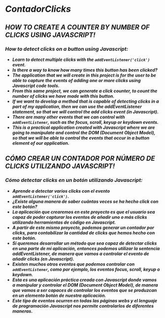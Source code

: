 # **_ContadorClicks_**

## **_HOW TO CREATE A COUNTER BY NUMBER OF CLICKS USING JAVASCRIPT!_**

### **_How to detect clicks on a button using Javascript:_**

- **_Learn to detect multiple clicks with the ```addEventListener('click')``` event._**
- **_Is there a way to know how many times this button has been clicked?_**
- **_The application that we will create in this project is for the user to be able to capture the events of adding one or more clicks using Javascript code tools._**
- **_From this same project, we can generate a click counter, to count the number of clicks we have made with this button._**
- **_If we want to develop a method that is capable of detecting clicks in a part of my application, then we can use the addEventListener statement, so that we will control the add clicks event (in Javascript)._**
- **_There are many other events that we can control with ```addEventListener```, such as the focus, scroll, keyup or keydown events._**
- **_This is a practical application created with Javascript where we are going to manipulate and control the DOM (Document Object Model), so that we will be able to control the events that occur in a button element of our application._**

## **_CÓMO CREAR UN CONTADOR POR NÚMERO DE CLICKS UTILIZANDO JAVASCRIPT!_**

### **_Cómo detectar clicks en un botón utilizando Javascript:_**

- **_Aprende a detectar varios clicks con el evento ```addEventListener('click')```._**
- **_¿Existe alguna manera de saber cuántas veces se ha hecho click con este botón?_**
- **_La aplicación que crearemos en este proyecto es que el usuario sea capaz de poder capturar los eventos de añadir uno o más clicks utilizando herramientas de código en Javascript._**
- **_A partir de este mismo proyecto, podemos generar un contador por clicks, para contabilizar la cantidad de clicks que hemos hecho con este botón._**
- **_Si queremos desarrollar un método que sea capaz de detectar clicks en una parte de mi aplicación, entonces podemos utilizar la sentencia addEventListener, de manera que vamos a controlar el evento de añadir clicks (en Javascript)._**
- **_Existen muchos otros eventos que podemos controlar con ```addEventListener```, como por ejemplo, los eventos focus, scroll, keyup o keydown._**
- **_Esta es una aplicación práctica creada con Javascript donde vamos a manipular y controlar el DOM (Document Object Model), de manera que vamos a ser capaces de controlar los eventos que se produzcan en un elemento botón de nuestra aplicación._**
- **_Este tipo de eventos ocurren en todas las páginas webs y el lenguaje de programación Javascript nos permite controlarlos de diferentes maneras._**
